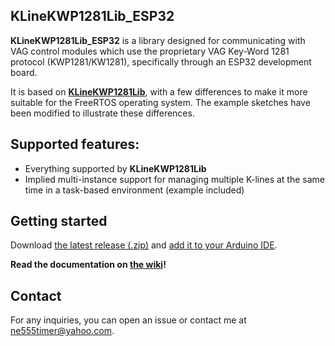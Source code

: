## KLineKWP1281Lib_ESP32
**KLineKWP1281Lib_ESP32**  is a library designed for communicating with VAG control modules which use the proprietary VAG Key-Word 1281 protocol (KWP1281/KW1281), specifically through an ESP32 development board.

It is based on **[KLineKWP1281Lib](https://github.com/domnulvlad/KLineKWP1281Lib)**, with a few differences to make it more suitable for the FreeRTOS operating system.
The example sketches have been modified to illustrate these differences.

## Supported features:
- Everything supported by **KLineKWP1281Lib**
- Implied multi-instance support for managing multiple K-lines at the same time in a task-based environment (example included)

## Getting started
Download [the latest release (.zip)](https://github.com/domnulvlad/KLineKWP1281Lib_ESP32/releases/latest) and [add it to your Arduino IDE](https://docs.arduino.cc/software/ide-v1/tutorials/installing-libraries#importing-a-zip-library).

**Read the documentation on [the wiki](https://github.com/domnulvlad/KLineKWP1281Lib_ESP32/wiki)!**

## Contact
For any inquiries, you can open an issue or contact me at [ne555timer@yahoo.com](mailto:ne555timer@yahoo.com).
